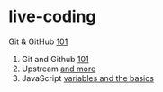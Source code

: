# live-coding

Git & GitHub 
[101](./dec/15-12.md)

1. Git and Github
   [101](./dec/15-12.md)
1. Upstream
   [and more](./dec/16-12.md)
1. JavaScript [variables and the basics](./dec/17-12/index.js)

